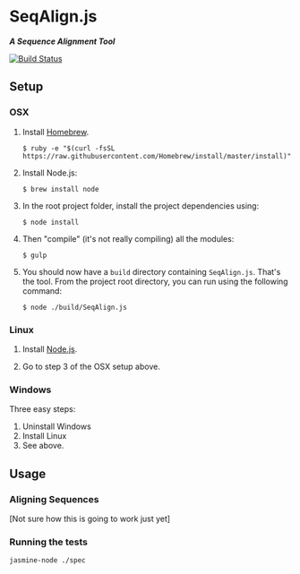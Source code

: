 # SeqAlign.js

___A Sequence Alignment Tool___

[![Build Status](https://travis-ci.org/craigsketchley/SeqAlignJS.svg?branch=master)](https://travis-ci.org/craigsketchley/SeqAlignJS)

## Setup

### OSX

1. Install [Homebrew](http://brew.sh/).

    ```
    $ ruby -e "$(curl -fsSL https://raw.githubusercontent.com/Homebrew/install/master/install)"
    ```
2. Install Node.js:

    ```
    $ brew install node
    ```
3. In the root project folder, install the project dependencies using:

    ```
    $ node install
    ```
4. Then "compile" (it's not really compiling) all the modules:

    ```
    $ gulp
    ```
5. You should now have a `build` directory containing `SeqAlign.js`. That's the tool. From the project root directory, you can run using the following command:

    ```
    $ node ./build/SeqAlign.js
    ```

### Linux

1. Install [Node.js](http://nodejs.org).

2. Go to step 3 of the OSX setup above.

### Windows

Three easy steps:

1. Uninstall Windows
2. Install Linux
3. See above.

## Usage

### Aligning Sequences

[Not sure how this is going to work just yet]

### Running the tests

```
jasmine-node ./spec
```
